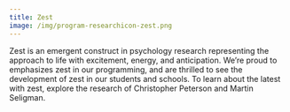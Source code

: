 ```yaml
---
title: Zest
image: /img/program-researchicon-zest.png
---
```


Zest is an emergent construct in psychology research representing the approach to life with excitement, energy, and anticipation. We’re proud to emphasizes zest in our programming, and are thrilled to see the development of zest in our students and schools. To learn about the latest with zest, explore the research of Christopher Peterson and Martin Seligman.